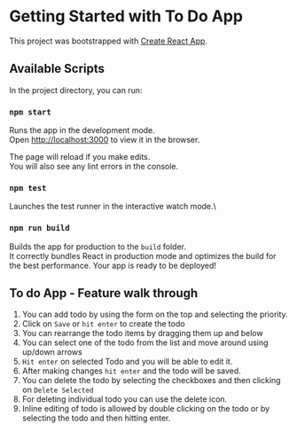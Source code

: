 # Getting Started with To Do App

This project was bootstrapped with [Create React App](https://github.com/facebook/create-react-app).

## Available Scripts

In the project directory, you can run:

### `npm start`

Runs the app in the development mode.\
Open [http://localhost:3000](http://localhost:3000) to view it in the browser.

The page will reload if you make edits.\
You will also see any lint errors in the console.

### `npm test`

Launches the test runner in the interactive watch mode.\

### `npm run build`

Builds the app for production to the `build` folder.\
It correctly bundles React in production mode and optimizes the build for the best performance.
Your app is ready to be deployed!

## To do App - Feature walk through

1. You can add todo by using the form on the top and selecting the priority. 
2. Click on `Save` or `hit enter` to create the todo
3. You can rearrange the todo items by dragging them up and below
4. You can select one of the todo from the list and move around using up/down arrows
5. `Hit enter` on selected Todo and you will be able to edit it.
6. After making changes `hit enter` and the todo will be saved.
7. You can delete the todo by selecting the checkboxes and then clicking on `Delete Selected`
8. For deleting individual todo you can use the delete icon.
9. Inline editing of todo is allowed by double clicking on the todo or by selecting the todo and then hitting enter.
